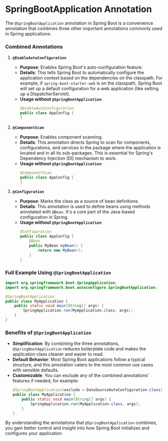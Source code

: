 # SpringBootApplication Annotation

The `@SpringBootApplication` annotation in Spring Boot is a convenience annotation that combines three other important annotations commonly used in Spring applications:

### Combined Annotations

1. **`@EnableAutoConfiguration`**  
   - **Purpose**: Enables Spring Boot's auto-configuration feature.  
   - **Details**: This tells Spring Boot to automatically configure the application context based on the dependencies on the classpath. For example, if `spring-boot-starter-web` is on the classpath, Spring Boot will set up a default configuration for a web application (like setting up a DispatcherServlet).  
   - **Usage without `@SpringBootApplication`**:  
     ```java
     @EnableAutoConfiguration
     public class AppConfig {
     }
     ```

2. **`@ComponentScan`**  
   - **Purpose**: Enables component scanning.  
   - **Details**: This annotation directs Spring to scan for components, configurations, and services in the package where the application is located and in all its sub-packages. This is essential for Spring's Dependency Injection (DI) mechanism to work.  
   - **Usage without `@SpringBootApplication`**:  
     ```java
     @ComponentScan
     public class AppConfig {
     }
     ```

3. **`@Configuration`**  
   - **Purpose**: Marks the class as a source of bean definitions.  
   - **Details**: This annotation is used to define beans using methods annotated with `@Bean`. It's a core part of the Java-based configuration in Spring.  
   - **Usage without `@SpringBootApplication`**:  
     ```java
     @Configuration
     public class AppConfig {
         @Bean
         public MyBean myBean() {
             return new MyBean();
         }
     }
     ```

### Full Example Using `@SpringBootApplication`
```java
import org.springframework.boot.SpringApplication;
import org.springframework.boot.autoconfigure.SpringBootApplication;

@SpringBootApplication
public class MyApplication {
    public static void main(String[] args) {
        SpringApplication.run(MyApplication.class, args);
    }
}
```

### Benefits of `@SpringBootApplication`
- **Simplification**: By combining the three annotations, `@SpringBootApplication` reduces boilerplate code and makes the application class cleaner and easier to read.
- **Default Behavior**: Most Spring Boot applications follow a typical structure, and this annotation caters to the most common use cases with sensible defaults.
- **Customizable**: You can exclude any of the combined annotations' features if needed, for example:
  ```java
  @SpringBootApplication(exclude = DataSourceAutoConfiguration.class)
  public class MyApplication {
      public static void main(String[] args) {
          SpringApplication.run(MyApplication.class, args);
      }
  }
  ```

By understanding the annotations that `@SpringBootApplication` combines, you gain better control and insight into how Spring Boot initializes and configures your application.